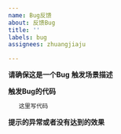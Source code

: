 ```yaml
---
name: Bug反馈
about: 反馈Bug
title: ''
labels: bug
assignees: zhuangjiaju

---
```


**请确保这是一个Bug**
**触发场景描述**

**触发Bug的代码**
```java
   这里写代码
```
**提示的异常或者没有达到的效果**
